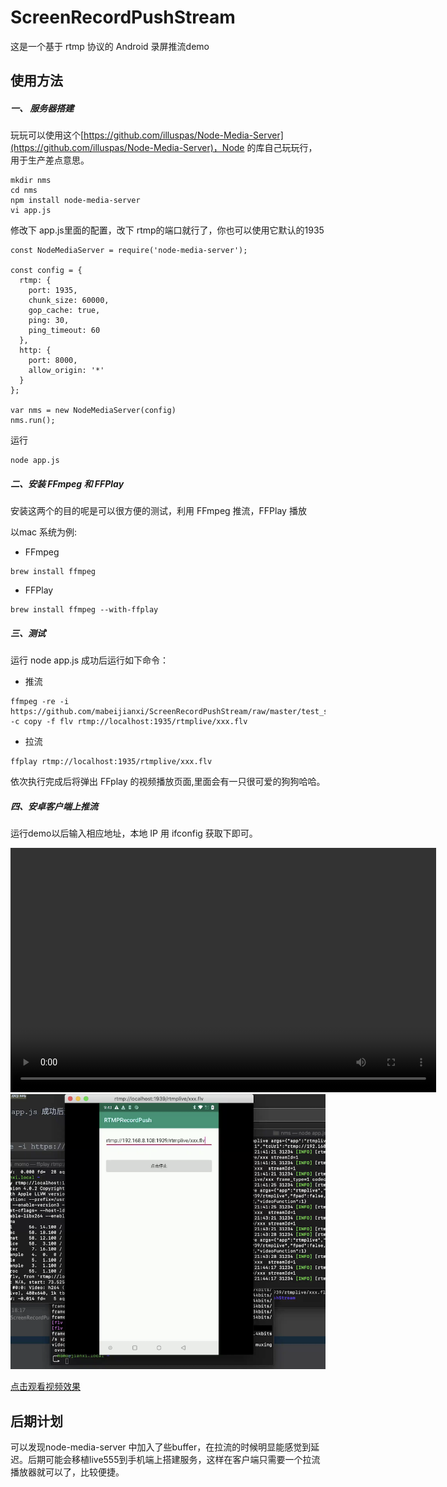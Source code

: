 # ScreenRecordPushStream
这是一个基于 rtmp 协议的 Android 录屏推流demo 


## 使用方法

##### 一、 服务器搭建
玩玩可以使用这个[https://github.com/illuspas/Node-Media-Server](https://github.com/illuspas/Node-Media-Server)，Node 的库自己玩玩行，用于生产差点意思。
```
mkdir nms
cd nms
npm install node-media-server
vi app.js
```
修改下 app.js里面的配置，改下 rtmp的端口就行了，你也可以使用它默认的1935
```
const NodeMediaServer = require('node-media-server');

const config = {
  rtmp: {
    port: 1935,
    chunk_size: 60000,
    gop_cache: true,
    ping: 30,
    ping_timeout: 60
  },
  http: {
    port: 8000,
    allow_origin: '*'
  }
};

var nms = new NodeMediaServer(config)
nms.run();
```
运行

```
node app.js
```

##### 二、安装 FFmpeg 和 FFPlay
安装这两个的目的呢是可以很方便的测试，利用 FFmpeg 推流，FFPlay 播放

以mac 系统为例:

* FFmpeg

```
brew install ffmpeg
```

* FFPlay

```
brew install ffmpeg --with-ffplay
```

##### 三、测试

运行 node app.js 成功后运行如下命令：

* 推流
```
ffmpeg -re -i https://github.com/mabeijianxi/ScreenRecordPushStream/raw/master/test_source/xxx.mp4  -c copy -f flv rtmp://localhost:1935/rtmplive/xxx.flv
```

* 拉流
```
ffplay rtmp://localhost:1935/rtmplive/xxx.flv
```
依次执行完成后将弹出 FFplay 的视频播放页面,里面会有一只很可爱的狗狗哈哈。

##### 四、安卓客户端上推流

运行demo以后输入相应地址，本地 IP 用 ifconfig 获取下即可。

<video src="https://github.com/mabeijianxi/pic-trusteeship/raw/master/pic/record_v.mp4" width="681px" height="391px" controls="controls"></video>
![demo_pic](https://github.com/mabeijianxi/pic-trusteeship/raw/master/pic/image.png)


[点击观看视频效果](https://github.com/mabeijianxi/pic-trusteeship/raw/master/pic/record_v.mp4)

## 后期计划
可以发现node-media-server 中加入了些buffer，在拉流的时候明显能感觉到延迟。后期可能会移植live555到手机端上搭建服务，这样在客户端只需要一个拉流播放器就可以了，比较便捷。


